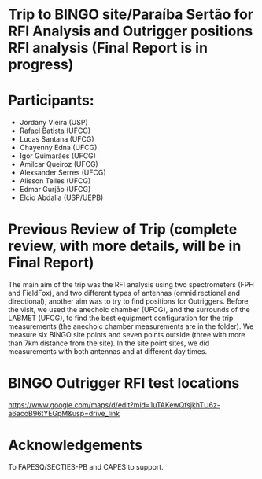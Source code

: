 # Trip to BINGO site/Paraíba Sertão for RFI Analysis and Outrigger positions RFI analysis (Final Report is in progress)

# Participants:
- Jordany Vieira (USP)
- Rafael Batista (UFCG)
- Lucas Santana (UFCG)
- Chayenny Edna (UFCG)
- Igor Guimarães (UFCG)
- Amilcar Queiroz (UFCG)
- Alexsander Serres (UFCG)
- Alisson Telles (UFCG)
- Edmar Gurjão (UFCG)
- Elcio Abdalla (USP/UEPB)

# Previous Review of Trip (complete review, with more details, will be in Final Report)
The main aim of the trip was the RFI analysis using two spectrometers (FPH and FieldFox), and two different types of antennas (omnidirectional and directional), another aim was to try to find positions for Outriggers. Before the visit, we used the anechoic chamber (UFCG), and the surrounds of the LABMET (UFCG), to find the best equipment configuration for the trip measurements (the anechoic chamber measurements are in the folder). We measure six BINGO site points and seven points outside (three with more than 7km distance from the site). In the site point sites, we did measurements with both antennas and at different day times.

# BINGO Outrigger RFI test locations
https://www.google.com/maps/d/edit?mid=1uTAKewQfsjkhTU6z-a6acoB96tYEGpM&usp=drive_link

# Acknowledgements
To FAPESQ/SECTIES-PB and CAPES to support.
